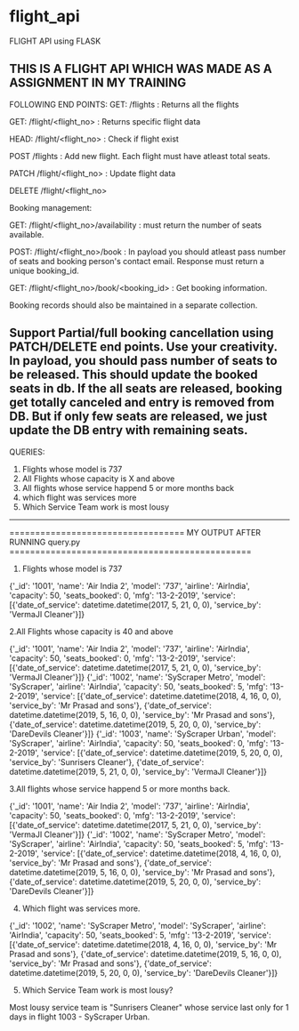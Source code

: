 # flight_api
FLIGHT API using FLASK 

THIS IS A FLIGHT API WHICH WAS MADE AS A ASSIGNMENT IN MY TRAINING
---------------------------------------------------------------------------------------------------------
FOLLOWING END POINTS:
GET: /flights     : Returns all the flights

GET: /flight/<flight_no>   : Returns specific flight data

HEAD: /flight/<flight_no> : Check if flight exist 

POST /flights      : Add new flight. Each flight must have atleast total
seats. 

PATCH /flight/<flight_no> : Update flight data

DELETE /flight/<flight_no>

Booking management:

GET: /flight/<flight_no>/availability  : must return the number of seats
available. 

POST:  /flight/<flight_no>/book  : In payload you should atleast pass
number of seats and booking person's contact email. Response must return a
unique booking_id.

GET: /flight/<flight_no>/book/<booking_id>  : Get booking information.

Booking records should also be maintained in a separate collection.  

Support Partial/full booking cancellation using PATCH/DELETE end points.
Use your creativity. In payload, you should pass number of seats to be
released. This should update the booked seats in db. If the all seats are
released, booking get totally canceled and entry is removed from DB. But
if only few seats are released, we just update the DB entry with remaining
seats.  
-----------------------------------------------------------------------------------------------------------------
QUERIES: 
1. Flights whose model is 737 
2. All Flights whose capacity is X and above 
3. All flights whose service happend 5 or more months back 
4. which flight was services more 
5. Which Service Team work is most lousy 

-----------------------------------------------------------------------------------------------------------------
================================== MY OUTPUT AFTER RUNNING query.py ===============================================
1. Flights whose model is 737

{'_id': '1001', 'name': 'Air India 2', 'model': '737', 'airline': 'AirIndia', 'capacity': 50, 'seats_booked': 0, 'mfg': '13-2-2019', 'service': [{'date_of_service': datetime.datetime(2017, 5, 21, 0, 0), 'service_by': 'VermaJI Cleaner'}]}



2.All Flights whose capacity is 40 and above

{'_id': '1001', 'name': 'Air India 2', 'model': '737', 'airline': 'AirIndia', 'capacity': 50, 'seats_booked': 0, 'mfg': '13-2-2019', 'service': [{'date_of_service': datetime.datetime(2017, 5, 21, 0, 0), 'service_by': 'VermaJI Cleaner'}]}
{'_id': '1002', 'name': 'SyScraper Metro', 'model': 'SyScraper', 'airline': 'AirIndia', 'capacity': 50, 'seats_booked': 5, 'mfg': '13-2-2019', 'service': [{'date_of_service': datetime.datetime(2018, 4, 16, 0, 0), 'service_by': 'Mr Prasad and sons'}, {'date_of_service': datetime.datetime(2019, 5, 16, 0, 0), 'service_by': 'Mr Prasad and sons'}, {'date_of_service': datetime.datetime(2019, 5, 20, 0, 0), 'service_by': 'DareDevils Cleaner'}]}
{'_id': '1003', 'name': 'SyScraper Urban', 'model': 'SyScraper', 'airline': 'AirIndia', 'capacity': 50, 'seats_booked': 0, 'mfg': '13-2-2019', 'service': [{'date_of_service': datetime.datetime(2019, 5, 20, 0, 0), 'service_by': 'Sunrisers Cleaner'}, {'date_of_service': datetime.datetime(2019, 5, 21, 0, 0), 'service_by': 'VermaJI Cleaner'}]}



3.All flights whose service happend 5 or more months back.

{'_id': '1001', 'name': 'Air India 2', 'model': '737', 'airline': 'AirIndia', 'capacity': 50, 'seats_booked': 0, 'mfg': '13-2-2019', 'service': [{'date_of_service': datetime.datetime(2017, 5, 21, 0, 0), 'service_by': 'VermaJI Cleaner'}]}
{'_id': '1002', 'name': 'SyScraper Metro', 'model': 'SyScraper', 'airline': 'AirIndia', 'capacity': 50, 'seats_booked': 5, 'mfg': '13-2-2019', 'service': [{'date_of_service': datetime.datetime(2018, 4, 16, 0, 0), 'service_by': 'Mr Prasad and sons'}, {'date_of_service': datetime.datetime(2019, 5, 16, 0, 0), 'service_by': 'Mr Prasad and sons'}, {'date_of_service': datetime.datetime(2019, 5, 20, 0, 0), 'service_by': 'DareDevils Cleaner'}]}



4. Which flight was services more.

{'_id': '1002', 'name': 'SyScraper Metro', 'model': 'SyScraper', 'airline': 'AirIndia', 'capacity': 50, 'seats_booked': 5, 'mfg': '13-2-2019', 'service': [{'date_of_service': datetime.datetime(2018, 4, 16, 0, 0), 'service_by': 'Mr Prasad and sons'}, {'date_of_service': datetime.datetime(2019, 5, 16, 0, 0), 'service_by': 'Mr Prasad and sons'}, {'date_of_service': datetime.datetime(2019, 5, 20, 0, 0), 'service_by': 'DareDevils Cleaner'}]}



5. Which Service Team work is most lousy?

Most lousy service team is "Sunrisers Cleaner" whose service last only for 1 days in flight 1003 - SyScraper Urban.
